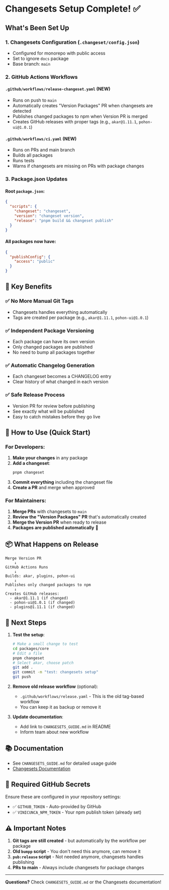 # Changesets Setup Complete! ✅

## What's Been Set Up

### 1. **Changesets Configuration** (`.changeset/config.json`)
- Configured for monorepo with public access
- Set to ignore `docs` package
- Base branch: `main`

### 2. **GitHub Actions Workflows**

#### **`.github/workflows/release-changeset.yaml`** (NEW)
- Runs on push to `main`
- Automatically creates "Version Packages" PR when changesets are detected
- Publishes changed packages to npm when Version PR is merged
- Creates GitHub releases with proper tags (e.g., `akar@1.11.1`, `pohon-ui@1.0.1`)

#### **`.github/workflows/ci.yaml`** (NEW)
- Runs on PRs and main branch
- Builds all packages
- Runs tests
- Warns if changesets are missing on PRs with package changes

### 3. **Package.json Updates**

#### Root `package.json`:
```json
{
  "scripts": {
    "changeset": "changeset",
    "version": "changeset version",
    "release": "pnpm build && changeset publish"
  }
}
```

#### All packages now have:
```json
{
  "publishConfig": {
    "access": "public"
  }
}
```

## 🎯 Key Benefits

### ✅ No More Manual Git Tags
- Changesets handles everything automatically
- Tags are created per package (e.g., `akar@1.11.1`, `pohon-ui@1.0.1`)

### ✅ Independent Package Versioning
- Each package can have its own version
- Only changed packages are published
- No need to bump all packages together

### ✅ Automatic Changelog Generation
- Each changeset becomes a CHANGELOG entry
- Clear history of what changed in each version

### ✅ Safe Release Process
- Version PR for review before publishing
- See exactly what will be published
- Easy to catch mistakes before they go live

## 🚀 How to Use (Quick Start)

### For Developers:

1. **Make your changes** in any package
2. **Add a changeset**:
   ```bash
   pnpm changeset
   ```
3. **Commit everything** including the changeset file
4. **Create a PR** and merge when approved

### For Maintainers:

1. **Merge PRs** with changesets to `main`
2. **Review the "Version Packages" PR** that's automatically created
3. **Merge the Version PR** when ready to release
4. **Packages are published automatically** 🎉

## 📦 What Happens on Release

```
Merge Version PR
    ↓
GitHub Actions Runs
    ↓
Builds: akar, plugins, pohon-ui
    ↓
Publishes only changed packages to npm
    ↓
Creates GitHub releases:
  - akar@1.11.1 (if changed)
  - pohon-ui@1.0.1 (if changed)
  - plugins@1.11.1 (if changed)
```

## 🔧 Next Steps

1. **Test the setup**:
   ```bash
   # Make a small change to test
   cd packages/core
   # Edit a file
   pnpm changeset
   # Select akar, choose patch
   git add .
   git commit -m "test: changesets setup"
   git push
   ```

2. **Remove old release workflow** (optional):
   - `.github/workflows/release.yaml` - This is the old tag-based workflow
   - You can keep it as backup or remove it

3. **Update documentation**:
   - Add link to `CHANGESETS_GUIDE.md` in README
   - Inform team about new workflow

## 📚 Documentation

- See `CHANGESETS_GUIDE.md` for detailed usage guide
- [Changesets Documentation](https://github.com/changesets/changesets)

## 🔐 Required GitHub Secrets

Ensure these are configured in your repository settings:

- ✅ `GITHUB_TOKEN` - Auto-provided by GitHub
- ✅ `VINICUNCA_NPM_TOKEN` - Your npm publish token (already set)

## ⚠️ Important Notes

1. **Git tags are still created** - but automatically by the workflow per package
2. **Old `bumpp` script** - You don't need this anymore, can remove it
3. **`pub:release` script** - Not needed anymore, changesets handles publishing
4. **PRs to main** - Always include changesets for package changes

---

**Questions?** Check `CHANGESETS_GUIDE.md` or the Changesets documentation!
